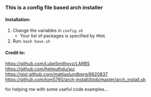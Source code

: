 ### This is a config file based arch installer

#### Installation:
1. Change the variables in `config.sh`
	- Your list of packages is specified by `PROG`
2. Run: `bash base.sh`

#### Credit to:

https://github.com/LukeSmithxyz/LARBS \
https://github.com/helmuthdu/aui \
https://gist.github.com/mattiaslundberg/8620837 \
https://github.com/tom5760/arch-install/blob/master/arch_install.sh

for helping me with some useful code examples...